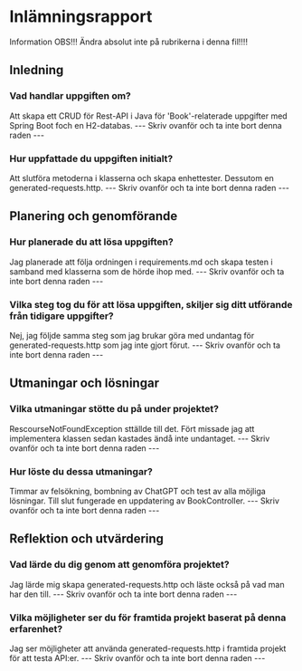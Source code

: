 # Inlämningsrapport

Information
OBS!!! Ändra absolut inte på rubrikerna i denna fil!!!!

## Inledning

### Vad handlar uppgiften om?
Att skapa ett CRUD för Rest-API i Java för 'Book'-relaterade uppgifter med Spring Boot foch en H2-databas.
--- Skriv ovanför och ta inte bort denna raden ---

### Hur uppfattade du uppgiften initialt?
Att slutföra metoderna i klasserna och skapa enhettester. Dessutom en generated-requests.http.
--- Skriv ovanför och ta inte bort denna raden ---
## Planering och genomförande

### Hur planerade du att lösa uppgiften?
Jag planerade att följa ordningen i requirements.md och skapa testen i samband med klasserna som de hörde ihop med.
--- Skriv ovanför och ta inte bort denna raden ---

### Vilka steg tog du för att lösa uppgiften, skiljer sig ditt utförande från tidigare uppgifter?
Nej, jag följde samma steg som jag brukar göra med undantag för generated-requests.http som jag inte gjort förut.
--- Skriv ovanför och ta inte bort denna raden ---

## Utmaningar och lösningar

### Vilka utmaningar stötte du på under projektet?
RescourseNotFoundException sttällde till det. Fört missade jag att implementera klassen sedan kastades ändå inte 
undantaget.
--- Skriv ovanför och ta inte bort denna raden ---

### Hur löste du dessa utmaningar?
Timmar av felsökning, bombning av ChatGPT och test av alla möjliga lösningar. Till slut fungerade en uppdatering av 
BookController.
--- Skriv ovanför och ta inte bort denna raden ---

## Reflektion och utvärdering

### Vad lärde du dig genom att genomföra projektet?
Jag lärde mig skapa generated-requests.http och läste också på vad man har den till.
--- Skriv ovanför och ta inte bort denna raden ---

### Vilka möjligheter ser du för framtida projekt baserat på denna erfarenhet?
Jag ser möjligheter att använda generated-requests.http i framtida projekt för att testa API:er.
--- Skriv ovanför och ta inte bort denna raden ---
